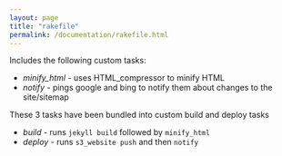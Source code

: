 ```yaml
---
layout: page
title: "rakefile"
permalink: /documentation/rakefile.html
--- 
```

Includes the following custom tasks:

* *minify_html* - uses HTML_compressor to minify HTML
* *notify* - pings google and bing to notify them about changes to the site/sitemap

These 3 tasks have been bundled into custom build and deploy tasks

* *build* - runs `jekyll build`  followed by `minify_html`
* *deploy* - runs `s3_website push` and then `notify`